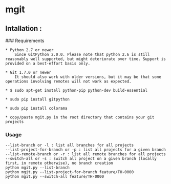 # mgit

## Intallation :

### Requirements

    * Python 2.7 or newer
        Since GitPython 2.0.0. Please note that python 2.6 is still reasonably well supported, but might deteriorate over time. Support is provided on a best-effort basis only.

    * Git 1.7.0 or newer
        It should also work with older versions, but it may be that some operations involving remotes will not work as expected.
    
    * $ sudo apt-get install python-pip python-dev build-essential 
    
    * sudo pip install gitpython
    
    * sudo pip install colorama
        
    * copy/paste mgit.py in the root directory that contains your git projects
    
### Usage
    --list-branch or -l : list all branches for all projects
    --list-project-for-branch or -p : list all projects for a given branch
    --list-remote-branch or -r : list all remote branches for all projects
    --switch-all or -s : switch all project on a given branch (locally first, in remote otherwise), no branch creation
    python mgit.py --list-branch     
    python mgit.py --list-project-for-branch feature/TH-0000     
    python mgit.py --switch-all feature/TH-0000     
   

